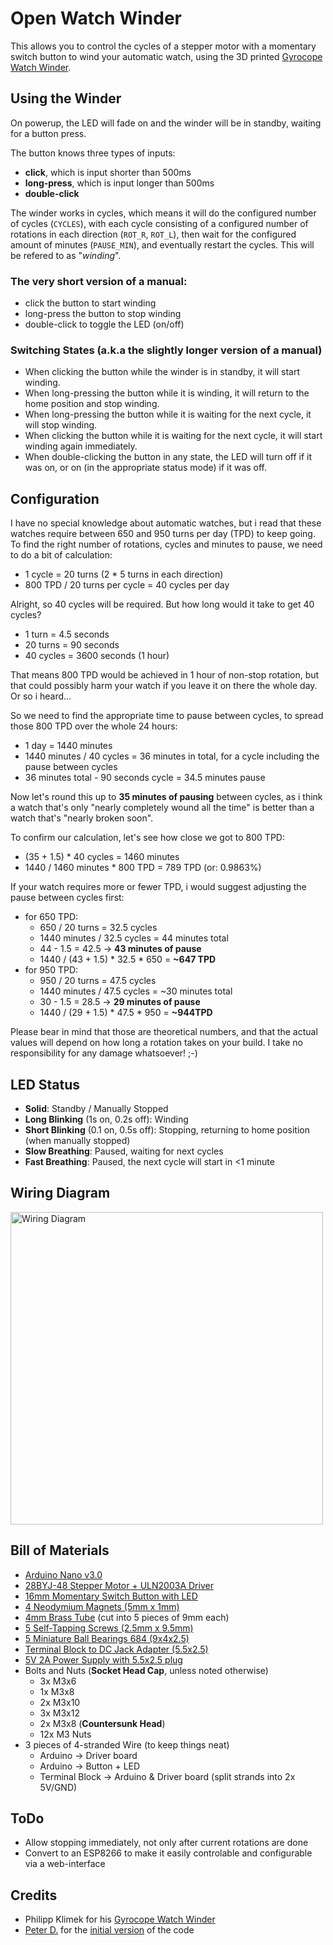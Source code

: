 # Open Watch Winder

This allows you to control the cycles of a stepper motor with a momentary switch button to wind your automatic watch, using the 3D printed [Gyrocope Watch Winder](https://www.thingiverse.com/thing:3520031).

## Using the Winder
On powerup, the LED will fade on and the winder will be in standby, waiting for a button press.

The button knows three types of inputs:
* **click**, which is input shorter than 500ms
* **long-press**, which is input longer than 500ms
* **double-click**

The winder works in cycles, which means it will do the configured number of cycles (`CYCLES`), with each cycle consisting of a configured number of rotations in each direction (`ROT_R`, `ROT_L`), then wait for the
configured amount of minutes (`PAUSE_MIN`), and eventually restart the cycles. This will be refered to as "_winding_".

### The very short version of a manual:
* click the button to start winding
* long-press the button to stop winding
* double-click to toggle the LED (on/off)

### Switching States (a.k.a the slightly longer version of a manual)
* When clicking the button while the winder is in standby, it will start winding.
* When long-pressing the button while it is winding, it will return to the home position and stop winding.
* When long-pressing the button while it is waiting for the next cycle, it will stop winding.
* When clicking the button while it is waiting for the next cycle, it will start winding again immediately.
* When double-clicking the button in any state, the LED will turn off if it was on, or on (in the appropriate status mode) if it was off.

## Configuration
I have no special knowledge about automatic watches, but i read that these watches require between 650 and 950 turns per day (TPD) to keep going.
To find the right number of rotations, cycles and minutes to pause, we need to do a bit of calculation:

* 1 cycle = 20 turns (2 * 5 turns in each direction)
* 800 TPD / 20 turns per cycle = 40 cycles per day

Alright, so 40 cycles will be required. But how long would it take to get 40 cycles?

* 1 turn = 4.5 seconds
* 20 turns = 90 seconds
* 40 cycles = 3600 seconds (1 hour)

That means 800 TPD would be achieved in 1 hour of non-stop rotation, but that could possibly harm your watch if you leave it on there the whole day. Or so i heard...

So we need to find the appropriate time to pause between cycles, to spread those 800 TPD over the whole 24 hours:

* 1 day = 1440 minutes
* 1440 minutes / 40 cycles = 36 minutes in total, for a cycle including the pause between cycles
* 36 minutes total - 90 seconds cycle = 34.5 minutes pause

Now let's round this up to **35 minutes of pausing** between cycles, as i think a watch that's only "nearly completely wound all the time" is better than a watch that's "nearly broken soon".

To confirm our calculation, let's see how close we got to 800 TPD:

* (35 + 1.5) * 40 cycles = 1460 minutes 
* 1440 / 1460 minutes * 800 TPD = 789 TPD (or: 0.9863%)

If your watch requires more or fewer TPD, i would suggest adjusting the pause between cycles first:

* for 650 TPD: 
  * 650 / 20 turns = 32.5 cycles
  * 1440 minutes / 32.5 cycles = 44 minutes total
  * 44 - 1.5 = 42.5 -> **43 minutes of pause**
  * 1440 / (43 + 1.5) * 32.5 * 650 = **~647 TPD**
* for 950 TPD:
  * 950 / 20 turns = 47.5 cycles
  * 1440 minutes / 47.5 cycles = ~30 minutes total
  * 30 - 1.5 = 28.5 -> **29 minutes of pause**
  * 1440 / (29 + 1.5) * 47.5 * 950 = **~944TPD**

Please bear in mind that those are theoretical numbers, and that the actual values will depend on
how long a rotation takes on your build. I take no responsibility for any damage whatsoever! ;-)

## LED Status
* **Solid**: Standby / Manually Stopped
* **Long Blinking** (1s on, 0.2s off): Winding
* **Short Blinking** (0.1 on, 0.5s off): Stopping, returning to home position (when manually stopped)
* **Slow Breathing**: Paused, waiting for next cycles
* **Fast Breathing**: Paused, the next cycle will start in <1 minute

## Wiring Diagram

<a href="https://git.faked.org/jan/openwatchwinder/raw/master/wiring.png"><img src="https://git.faked.org/jan/openwatchwinder/raw/master/wiring.png" alt="Wiring Diagram"  width="500"/></a>

## Bill of Materials
* [Arduino Nano v3.0](https://www.ebay.de/itm/252742123829)
* [28BYJ-48 Stepper Motor + ULN2003A Driver](https://www.ebay.de/itm/123500100035)
* [16mm Momentary Switch Button with LED](https://www.ebay.de/itm/331807353292)
* [4 Neodymium Magnets (5mm x 1mm)](https://www.amazon.de/dp/B00TACKN4M/)
* [4mm Brass Tube](https://www.ebay.de/itm/312565968067) (cut into 5 pieces of 9mm each)
* [5 Self-Tapping Screws (2.5mm x 9.5mm)](https://www.ebay.de/itm/253942744597)
* [5 Miniature Ball Bearings 684 (9x4x2.5)](https://www.kugellager-express.de/miniature-deep-groove-ball-bearing-684-w2-5-open-4x9x2-5-mm)
* [Terminal Block to DC Jack Adapter (5.5x2.5)](https://www.ebay.de/itm/201994405254)
* [5V 2A Power Supply with 5.5x2.5 plug](https://www.amazon.de/dp/B01I1LRCXW/)
* Bolts and Nuts (**Socket Head Cap**, unless noted otherwise)
  * 3x M3x6
  * 1x M3x8
  * 2x M3x10
  * 3x M3x12
  * 2x M3x8 (**Countersunk Head**)
  * 12x M3 Nuts
* 3 pieces of 4-stranded Wire (to keep things neat)
  * Arduino -> Driver board 
  * Arduino -> Button + LED
  * Terminal Block -> Arduino & Driver board (split strands into 2x 5V/GND)

## ToDo
* Allow stopping immediately, not only after current rotations are done
* Convert to an ESP8266 to make it easily controlable and configurable via a web-interface

## Credits
* Philipp Klimek for his [Gyrocope Watch Winder](https://www.thingiverse.com/thing:3520031)
* [Peter D.](https://www.thingiverse.com/Dilbert0815/about) for the [initial version](https://www.thingiverse.com/thing:2763503/comments/#comment-2067423) of the code
